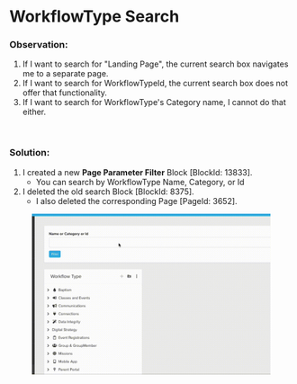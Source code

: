 # WorkflowType Search

### Observation:

1. If I want to search for "Landing Page", the current search box navigates me to a separate page.
2. If I want to search for WorkflowTypeId, the current search box does not offer that functionality.
3. If I want to search for WorkflowType's Category name, I cannot do that either.

<div align="left"><figure><img src="../.gitbook/assets/Screenshot 2025-09-12 at 11.05.06 AM.png" alt=""><figcaption></figcaption></figure></div>

### Solution:

1. I created a new **Page Parameter Filter** Block [BlockId: 13833].
   - You can search by WorkflowType Name, Category, or Id
2. I deleted the old search Block [BlockId: 8375].
   - I also deleted the corresponding Page [PageId: 3652].

<figure><img src="../.gitbook/assets/recording.gif" alt=""><figcaption></figcaption></figure>
